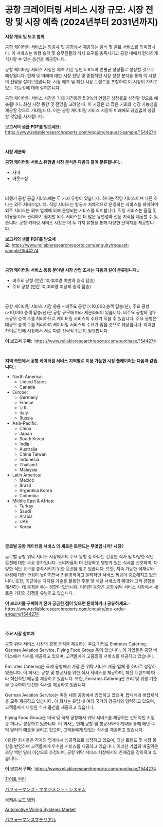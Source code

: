 <p><h1>공항 크레이터링 서비스 시장 규모: 시장 전망 및 시장 예측 (2024년부터 2031년까지)</h1></p><p><strong>시장 개요 및 보고 범위</strong></p>
<p><p>공항 케이터링 서비스는 항공사 및 공항에서 제공되는 음식 및 음료 서비스를 의미합니다. 이 서비스는 비행 승객 및 승무원들의 식사 요구를 충족시키고 공항 내에서 편리하게 식사할 수 있는 옵션을 제공합니다.</p><p>공항 케이터링 서비스 시장은 예측 기간 동안 5.9%의 연평균 성장률로 성장할 것으로 예상됩니다. 현재 및 미래에 대한 시장 전망 및 종합적인 시장 성장 분석을 통해 이 시장의 전망을 살펴보겠습니다. 시장 예측 및 최신 시장 트렌드를 포함하여 이 시장이 가지고 있는 가능성에 대해 살펴봅니다.</p><p>공항 케이터링 서비스 시장은 기대 기간동안 5.9%의 연평균 성장률로 성장할 것으로 예측됩니다. 최신 시장 동향 및 전망을 고려할 때, 이 시장은 더 많은 기회와 성장 가능성을 제공할 것으로 기대됩니다. 이는 공항 케이터링 서비스 시장이 미래에도 끊임없이 성장할 것임을 시사합니다.</p></p>
<p><strong>보고서의 샘플 PDF를 받으세요:</strong> <a href="https://www.reliableresearchreports.com/enquiry/request-sample/1544274">https://www.reliableresearchreports.com/enquiry/request-sample/1544274</a></p>
<p>&nbsp;</p>
<p><strong>시장 세분화</strong></p>
<p><strong>공항 케이터링 서비스 유형별 시장 분석은 다음과 같이 분류됩니다.:</strong></p>
<p><ul><li>사내</li><li>아웃소싱</li></ul></p>
<p>&nbsp;</p>
<p><p>비행기 공항 공급 서비스에는 두 가지 유형이 있습니다. 하나는 직영 서비스이며 다른 하나는 외주 서비스입니다. 직영 서비스는 항공사 자체적으로 운영하는 서비스를 의미하며 외주 서비스는 외부 업체에 의해 운영되는 서비스를 의미합니다. 직영 서비스는 품질 및 비용을 더욱 관리하기 쉽지만 외주 서비스는 더 많은 유연성과 전문 지식을 제공할 수 있습니다. 공항 카터링 서비스 시장은 이 두 가지 유형을 통해 다양한 선택지를 제공합니다.</p></p>
<p><strong>보고서의 샘플 PDF를 받으세요:</strong>&nbsp;<a href="https://www.reliableresearchreports.com/enquiry/request-sample/1544274">https://www.reliableresearchreports.com/enquiry/request-sample/1544274</a></p>
<p>&nbsp;</p>
<p><strong> 공항 케이터링 서비스 응용 분야별 시장 산업 조사는 다음과 같이 분류됩니다.:</strong></p>
<p><ul><li>비주요 공항 (연간 10,000명 미만의 승객 탑승)</li><li>주요 공항 (연간 10,000명 이상의 승객 탑승)</li></ul></p>
<p>&nbsp;</p>
<p><p>공항 케이터링 서비스 시장 응용 - 비주요 공항 (<10,000 승객 탑승/년), 주요 공항 (>10,000 승객 탑승/년)은 공항 규모에 따라 세분화되어 있습니다. 비주요 공항의 경우 소규모 승객 수를 처리하므로 케이터링 서비스의 수요가 적을 수 있습니다. 주요 공항은 대규모 승객 수를 처리하여 케이터링 서비스의 수요가 많을 것으로 예상됩니다. 이러한 차이로 인해 시장에서 서로 다른 전략적 접근이 필요합니다.</p></p>
<p><strong>이 보고서 구매:</strong>&nbsp; <a href="https://www.reliableresearchreports.com/purchase/1544274">https://www.reliableresearchreports.com/purchase/1544274</a></p>
<p>&nbsp;</p>
<p><strong>지역 측면에서 공항 케이터링 서비스 지역별로 이용 가능한 시장 플레이어는 다음과 같습니다.:</strong></p>
<p><ul>
    <li>
        North America:
        <ul>
            <li>United States</li>
            <li>Canada</li>
        </ul>
    </li>
    <li>
        Europe:
        <ul>
            <li>Germany</li>
            <li>France</li>
            <li>U.K.</li>
            <li>Italy</li>
            <li>Russia</li>
        </ul>
    </li>
    <li>
        Asia-Pacific:
        <ul>
            <li>China</li>
            <li>Japan</li>
            <li>South Korea</li>
            <li>India</li>
            <li>Australia</li>
            <li>China Taiwan</li>
            <li>Indonesia</li>
            <li>Thailand</li>
            <li>Malaysia</li>
        </ul>
    </li>
    <li>
        Latin America:
        <ul>
            <li>Mexico</li>
            <li>Brazil</li>
            <li>Argentina Korea</li>
            <li>Colombia</li>
        </ul>
    </li>
    <li>
        Middle East & Africa:
        <ul>
            <li>Turkey</li>
            <li>Saudi</li>
            <li>Arabia</li>
            <li>UAE</li>
            <li>Korea</li>
        </ul>
    </li>
    </ul></p>
<p>&nbsp;</p>
<p><strong>글로벌 공항 케이터링 서비스 의 새로운 트렌드는 무엇입니까? 시장?</strong></p>
<p><p>글로벌 공항 위탁 서비스 시장에서의 주요 동향 중 하나는 건강한 식사 및 다양한 식단 옵션에 대한 수요 증가입니다. 소비자들이 더 건강하고 영양가 있는 식사를 선호하며, 다양한 식단 요구를 충족시키기 위한 옵션을 찾고 있습니다. 또한, 지속 가능한 식재료와 환경에 대한 관심이 높아지면서 친환경적이고 윤리적인 서비스 제공이 중요해지고 있습니다. 또한, 최근에는 디지털 기술을 활용한 주문 및 배달 서비스의 확대와 고객 경험을 개선하는 데 중점을 두는 경향이 있습니다. 이러한 동향은 공항 위탁 서비스 시장에서 새로운 기회와 경쟁을 유발하고 있습니다.</p></p>
<p><strong>이 보고서를 구매하기 전에 궁금한 점이 있으면 문의하거나 공유하세요.</strong>- <a href="https://www.reliableresearchreports.com/enquiry/pre-order-enquiry/1544274">https://www.reliableresearchreports.com/enquiry/pre-order-enquiry/1544274</a></p>
<p>&nbsp;</p>
<p><strong>주요 시장 참여자</strong></p>
<p><p>공항 위탁 서비스 시장의 경쟁 분석을 제공하는 주요 기업로 Emirates Catering, German Aviation Service, Flying Food Group 등이 있습니다. 이 기업들은 공항 베이스에서 식사를 제공하고 있으며, 고객들에게 고품질의 서비스를 제공하고 있습니다. </p><p>Emirates Catering은 국제 공항에서 가장 큰 위탁 서비스 제공 업체 중 하나로 성장하였습니다. 이 회사는 공항 및 항공사를 위한 식사 서비스를 제공하며, 최신 트렌드에 따라 혁신적인 메뉴를 제공하고 있습니다. 또한, Emirates Catering은 조리 및 위생 기준을 준수하여 안전한 식사를 제공하고 있습니다.</p><p>German Aviation Service는 독일 내외 공항에서 영업하고 있으며, 탑재식과 비탑재식을 모두 제공하고 있습니다. 이 회사는 유럽 내 여러 국가의 항공사와 협력하고 있으며, 고객들에게 다양한 식사 옵션을 제공하고 있습니다.</p><p>Flying Food Group은 미국 및 국제 공항에서 위탁 서비스를 제공하는 선도적인 기업 중 하나로 성장하고 있습니다. 이 회사는 현재 공항 및 항공사와의 계약을 통해 매년 수억 달러의 매출을 올리고 있으며, 고객들에게 맛있는 식사를 제공하고 있습니다.</p><p>이러한 회사들은 각자의 업계에서 성공적으로 성장하고 있으며, 최신 트렌드 및 시장 동향을 반영하며 고객들에게 우수한 서비스를 제공하고 있습니다. 이러한 기업의 매출액은 초당 백만 달러 이상으로 추정되며, 공항 위탁 서비스 시장에서의 존재감을 강화하고 있습니다.</p></p>
<p><strong>이 보고서 구매:</strong>&nbsp;&nbsp;<a href="https://www.reliableresearchreports.com/purchase/1544274">https://www.reliableresearchreports.com/purchase/1544274</a></p>
<p><p><a href="https://github.com/GabrielBlanda5656/Market-Research-Report-List-1/blob/main/520417213497.md">화이트 퍼티</a></p><p><a href="https://github.com/wkuactfdzwizk06/Market-Research-Report-List-1/blob/main/124048114351.md">パフォーマンス・マネジメント・システム</a></p><p><a href="https://github.com/vsckjg50460/Market-Research-Report-List-1/blob/main/685683713496.md">극저온 로드 탱커</a></p><p><a href="https://issuu.com/reportprime-2/docs/automotive-wiring-systems-market-size-2030.pptx">Automotive Wiring Systems Market</a></p><p><a href="https://github.com/lrlmopnhwd79300/Market-Research-Report-List-1/blob/main/256517614352.md">パフォーマンスマテリアル</a></p></p>
